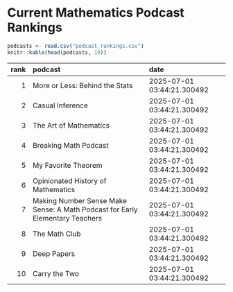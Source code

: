 # Current Mathematics Podcast Rankings


``` r
podcasts <- read.csv("podcast_rankings.csv")
knitr::kable(head(podcasts, 10))
```

| rank | podcast | date |
|---:|:---|:---|
| 1 | More or Less: Behind the Stats | 2025-07-01 03:44:21.300492 |
| 2 | Casual Inference | 2025-07-01 03:44:21.300492 |
| 3 | The Art of Mathematics | 2025-07-01 03:44:21.300492 |
| 4 | Breaking Math Podcast | 2025-07-01 03:44:21.300492 |
| 5 | My Favorite Theorem | 2025-07-01 03:44:21.300492 |
| 6 | Opinionated History of Mathematics | 2025-07-01 03:44:21.300492 |
| 7 | Making Number Sense Make Sense: A Math Podcast for Early Elementary Teachers | 2025-07-01 03:44:21.300492 |
| 8 | The Math Club | 2025-07-01 03:44:21.300492 |
| 9 | Deep Papers | 2025-07-01 03:44:21.300492 |
| 10 | Carry the Two | 2025-07-01 03:44:21.300492 |
